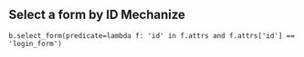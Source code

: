 ## Select a form by ID Mechanize

    b.select_form(predicate=lambda f: 'id' in f.attrs and f.attrs['id'] == 'login_form')

